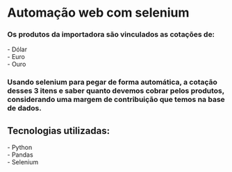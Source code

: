 <h1>Automação web com selenium</h1>

<h3>Os produtos da importadora são vinculados as cotações de:</h3>
<p>- Dólar<br>- Euro<br>- Ouro</p>

<h3>Usando selenium para pegar de forma automática, a cotação desses 3 itens e saber quanto devemos cobrar pelos produtos, considerando uma margem de contribuição que temos na base de dados.</h3>

<h2>Tecnologias utilizadas:</h2>
<p>- Python<br>- Pandas<br>- Selenium</p>
